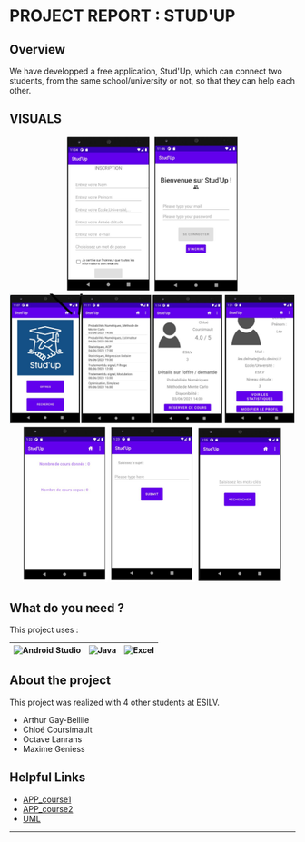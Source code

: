 # PROJECT REPORT : STUD'UP

## Overview

We have developped a free application, Stud'Up, which can connect two students, from the same school/university or not, so that they can help each other. 

## VISUALS

<p align="center">
  <img src="Capture_1.JPG" width="150px" >
  <img src="Capture_2.JPG" width="150px" >
  <img src="Capture_3.JPG" width="600px" >
  <img src="Capture_4.JPG" width="150px" >
  <img src="Capture_5.JPG" width="150px" >
  <img src="Capture_6.JPG" width="150px" >
</p>

## What do you need ?

This project uses :

<img title="Android Studio" alt="Android Studio" width="40px" src="https://img.icons8.com/color/32/000000/android-os.png">|<img alt="Java" title="Java" width="40px" src="https://img.icons8.com/color/32/000000/java-coffee-cup-logo--v1.png">|<img alt="Excel" title="Excel" width="40px" src="https://img.icons8.com/color/32/000000/ms-excel.png">
|--|--|--|


## About the project

This project was realized with 4 other students at ESILV.
* Arthur Gay-Bellile
* Chloé Coursimault
* Octave Lanrans
* Maxime Geniess

## Helpful Links

* [APP_course1](https://openclassrooms.com/fr/courses/4517166-developpez-votre-premiere-application-android)
* [APP_course2](https://openclassrooms.com/fr/courses/2023346-creez-des-applications-pour-android/2023483-lunivers-android)
* [UML](https://online.visual-paradigm.com/drive/#diagramlist:proj=0&new=ClassDiagram)
- - -
